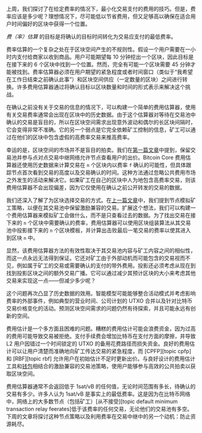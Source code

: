 上周，我们探讨了在给定费率的情况下，最小化交易支付的费用的技巧。但是，费率应该是多少呢？理想情况下，尽可能低以节省费用，但又足够高以确保在适合用户时间偏好的区块中获得一个位置。

_费（率）估算_ 的目标是将确认的目标时间转化为交易应支付的最低费率。

费率估算的一个复杂之处在于区块空间产生的不规则性。假设一个用户需要在一小时内支付给商家以收到商品。用户可能期望每 10 分钟挖出一个区块，因此目标是在接下来的 6 个区块中找到一个位置。然而，完全有可能一个区块需要 45 分钟才能被找到。费率估算器必须在用户期望的紧急程度或者时间窗口（类似于“我希望在工作日结束之前确认此事”）和区块空间供应（一定数量的区块）之间进行转换。许多费用估算器通过将确认目标以区块数量和时间的形式表示来解决这个挑战。

在确认之前没有关于交易的信息的情况下，可以构建一个简单的费用估算器，使用有关交易费率通常会出现在区块中的历史数据。由于这个估算器对等待在交易池中确认的交易是盲目的，所以在区块空间需求出现意外波动和偶尔的长区块间隔时，它会变得非常不准确。它的另一个弱点是它完全依赖矿工控制的信息，矿工可以通过在他们的区块中包含虚假的高费率交易来推高费率。

幸运的是，区块空间的市场并不是盲目的拍卖。我们在[第一篇文章][policy01]中提到，保留交易池并参与点对点交易中继网络允许节点查看用户的出价。Bitcoin Core 费用估算器还使用历史数据来计算交易在 `n` 个区块内以费率 `f` 确认的可能性，但具体跟踪节点首次看到交易的高度以及交易确认的时间。这种方法通过忽略公共费用市场之外发生的活动来解决它。如果矿工在自己的区块中人为地包含高费率交易，则该费用估算器不会出现偏差，因为它仅使用在确认之前公开转发的交易的数据。

我们还深入了解了为区块选择交易的方式。在[上一篇文章][policy02]中，我们提到节点模拟矿工策略，以便在其交易池中保留激励兼容的交易。扩展这个想法，我们可以构建一个费用估算器来模拟矿工会做什么，而不是只查看过去的数据。为了找出交易在接下来的 `n` 个区块中需要确认的费率，费用估算器可以使用区块组装算法从其交易池中投影接下来的 `n` 个区块模板，并计算出击败最后一笔交易的费率以使其进入到区块 `n` 中。

显然，该费用估算器方法的有效性取决于其交易池内容与矿工内容之间的相似性，而这一点永远无法得到保证。它还对矿工由于外部动机而可能包含的交易视而不见，例如属于矿工的交易或需要确认的支付的带外费用。投影还必须考虑从现在到找到投影区块之间的额外交易广播。它可以通过减少其预计区块的大小来考虑其他交易来实现这一点——但减少多少呢？

这个问题再次凸显了历史数据的效用。智能模型可能能够整合活动模式并考虑影响费率的外部事件，例如典型的营业时间、公司计划的 UTXO 合并以及针对比特币交易价格变化的活动。预测区块空间需求的问题仍然有待探索，并且可能永远有创新的空间。

费用估计是一个多方面且困难的问题。糟糕的费用估计可能会浪费资金，因为过高的费用可能导致交易被拒绝。支付手续费会增加比特币在支付方面的摩擦，并导致 L2 用户因错过一个时间锁定的 UTXO 的备用花费路径而损失资金。良好的费用估计可以让用户清楚而准确地向矿工传达交易的紧急程度，而 [CPFP][topic cpfp] 和 [RBF][topic rbf] 允许用户在初始估计不足时更新出价。与良好设计的费用估计工具和[钱包][policy03]相结合的激励兼容的交易池策略，使用户能够参与高效的公共拍卖以获取区块空间。

费用估算器通常不会返回低于 1sat/vB 的任何值，无论时间范围有多长，待确认的交易有多少。许多人认为 1sat/vB 是事实上的最低费率。这是因为在比特币网络中，网络上的大多数节点（包括矿工）[从不接受][topic default minimum transaction relay feerates]低于该费率的任何交易，无论他们的交易池有多空。下周的文章将探讨这种节点策略以及利用费率在交易中继中的另一个动机：防止资源耗尽。

[policy01]: /zh/newsletters/2023/05/17/#等待确认-1-我们为什么需要一个交易池
[policy02]: /zh/newsletters/2023/05/24/#等待确认-2激励
[policy03]: /zh/newsletters/2023/05/31/#等待确认3竞价区块空间
